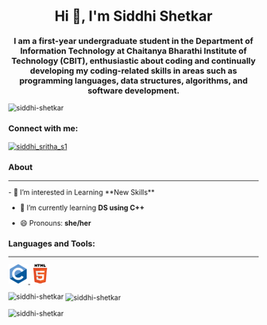 <h1 align="center">Hi 👋, I'm Siddhi Shetkar</h1>
<h3 align="center">I am a first-year undergraduate student in the Department of Information Technology at Chaitanya Bharathi Institute of Technology (CBIT), enthusiastic about coding and continually developing my coding-related skills in areas such as programming languages, data structures, algorithms, and software development.</h3>

<p align="left"> <img src="https://komarev.com/ghpvc/?username=siddhi-shetkar&label=Profile%20views&color=0e75b6&style=flat" alt="siddhi-shetkar" /> </p>

<h3 align="left">Connect with me:</h3>
<p align="left">
<a href="https://www.hackerrank.com/siddhi_sritha_s1" target="blank"><img align="center" src="https://raw.githubusercontent.com/rahuldkjain/github-profile-readme-generator/master/src/images/icons/Social/hackerrank.svg" alt="siddhi_sritha_s1" height="30" width="40" /></a>
</p>
<h3>About</h3><hr>
- 👀 I’m interested in Learning **New Skills**

- 🌱 I’m currently learning **DS using C++**

- 😄 Pronouns: **she/her**

<h3 align="left">Languages and Tools:</h3><hr>
<p align="left"> <a href="https://www.cprogramming.com/" target="_blank" rel="noreferrer"> <img src="https://raw.githubusercontent.com/devicons/devicon/master/icons/c/c-original.svg" alt="c" width="40" height="40"/> </a> <a href="https://www.w3.org/html/" target="_blank" rel="noreferrer"> <img src="https://raw.githubusercontent.com/devicons/devicon/master/icons/html5/html5-original-wordmark.svg" alt="html5" width="40" height="40"/> </a> </p>

<p><img align="left" src="https://github-readme-stats.vercel.app/api/top-langs?username=siddhi-shetkar&show_icons=true&locale=en&layout=compact" alt="siddhi-shetkar" /></p>

<p>&nbsp;<img align="center" src="https://github-readme-stats.vercel.app/api?username=siddhi-shetkar&show_icons=true&locale=en" alt="siddhi-shetkar" /></p>

<p><img align="center" src="https://github-readme-streak-stats.herokuapp.com/?user=siddhi-shetkar&" alt="siddhi-shetkar" /></p>
